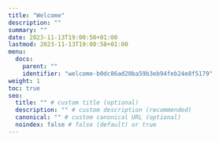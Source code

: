 ```yaml
---
title: "Welcome"
description: ""
summary: ""
date: 2023-11-13T19:00:50+01:00
lastmod: 2023-11-13T19:00:50+01:00
menu:
  docs:
    parent: ""
    identifier: "welcome-b0dc86ad20ba59b3eb94feb24e8f5179"
weight: 1
toc: true
seo:
  title: "" # custom title (optional)
  description: "" # custom description (recommended)
  canonical: "" # custom canonical URL (optional)
  noindex: false # false (default) or true
---
```

